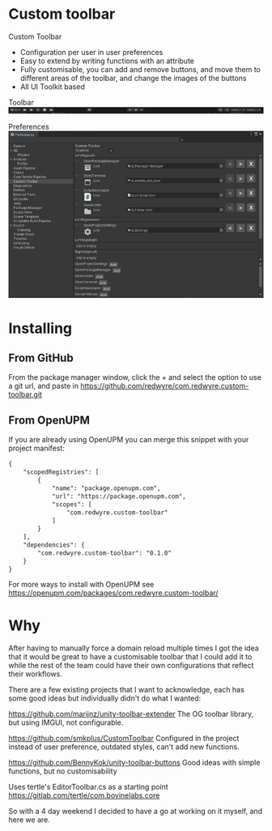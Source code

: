 # Custom toolbar

Custom Toolbar

- Configuration per user in user preferences
- Easy to extend by writing functions with an attribute
- Fully customisable, you can add and remove buttons, and move them to different areas of the toolbar, and change the images of the buttons
- All UI Toolkit based

Toolbar
![Toolbar](Images~/Toolbar.png)

Preferences
![Preferences](Images~/Preferences.png)

# Installing

## From GitHub

From the package manager window, click the + and select the option to use a git url, and paste in https://github.com/redwyre/com.redwyre.custom-toolbar.git

## From OpenUPM

If you are already using OpenUPM you can merge this snippet with your project manifest:
```
{
    "scopedRegistries": [
        {
            "name": "package.openupm.com",
            "url": "https://package.openupm.com",
            "scopes": [
                "com.redwyre.custom-toolbar"
            ]
        }
    ],
    "dependencies": {
        "com.redwyre.custom-toolbar": "0.1.0"
    }
}
```

For more ways to install with OpenUPM see https://openupm.com/packages/com.redwyre.custom-toolbar/

# Why

After having to manually force a domain reload multiple times I got the idea that it would be great to have a customisable toolbar that I could add it to while the rest of the team could have their own configurations that reflect their workflows.

There are a few existing projects that I want to acknowledge, each has some good ideas but individually didn't do what I wanted:

https://github.com/marijnz/unity-toolbar-extender
The OG toolbar library, but using IMGUI, not configurable.

https://github.com/smkplus/CustomToolbar
Configured in the project instead of user preference, outdated styles, can't add new functions.

https://github.com/BennyKok/unity-toolbar-buttons
Good ideas with simple functions, but no customisability


Uses tertle's EditorToolbar.cs as a starting point
https://gitlab.com/tertle/com.bovinelabs.core


So with a 4 day weekend I decided to have a go at working on it myself, and here we are.
